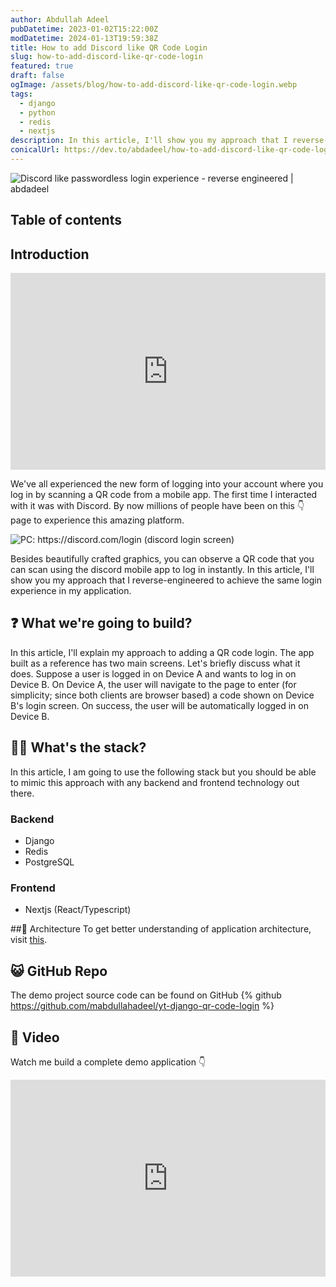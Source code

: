 ```yaml
---
author: Abdullah Adeel
pubDatetime: 2023-01-02T15:22:00Z
modDatetime: 2024-01-13T19:59:38Z
title: How to add Discord like QR Code Login
slug: how-to-add-discord-like-qr-code-login
featured: true
draft: false
ogImage: /assets/blog/how-to-add-discord-like-qr-code-login.webp
tags:
  - django
  - python
  - redis
  - nextjs
description: In this article, I'll show you my approach that I reverse-engineered to achieve discord like passwordless login experience in my application.
conicalUrl: https://dev.to/abdadeel/how-to-add-discord-like-qr-code-login-cn2
---
```


![Discord like passwordless login experience - reverse engineered | abdadeel](@assets/blog/how-to-add-discord-like-qr-code-login.webp)

## Table of contents

## Introduction

<div style="display:flex;align-items:center;justify-content:center;width:100%;overflow-x:auto">
<iframe width="560" height="315" src="https://www.youtube.com/embed/8Pi5wp732Xw" frameborder="0" allowfullscreen></iframe>
</div>

We've all experienced the new form of logging into your account where you log in by scanning a QR code from a mobile app. The first time I interacted with it was with Discord. By now millions of people have been on this 👇 page to experience this amazing platform.

![PC: https://discord.com/login (discord login screen)](https://dev-to-uploads.s3.amazonaws.com/uploads/articles/lvc3jehirkq0h0oz4jz7.png)

Besides beautifully crafted graphics, you can observe a QR code that you can scan using the discord mobile app to log in instantly.
In this article, I'll show you my approach that I reverse-engineered to achieve the same login experience in my application.

## ❓ What we're going to build?

In this article, I'll explain my approach to adding a QR code login. The app built as a reference has two main screens. Let's briefly discuss what it does.
Suppose a user is logged in on Device A and wants to log in on Device B. On Device A, the user will navigate to the page to enter (for simplicity; since both clients are browser based) a code shown on Device B's login screen. On success, the user will be automatically logged in on Device B.

## 👩‍💻 What's the stack?

In this article, I am going to use the following stack but you should be able to mimic this approach with any backend and frontend technology out there.

### Backend

- Django
- Redis
- PostgreSQL

### Frontend

- Nextjs (React/Typescript)

##🎳 Architecture
To get better understanding of application architecture, visit [this](https://www.figma.com/file/ryqQbDKT2vUDalZcyyHFZQ/django-qr-code-login?t=fpG6kg3HxSq6ZJJY-1).

## 😺 GitHub Repo

The demo project source code can be found on GitHub
{% github https://github.com/mabdullahadeel/yt-django-qr-code-login %}

## 🎥 Video

Watch me build a complete demo application 👇

<div style="display:flex;align-items:center;justify-content:center;width:100%;overflow-x:auto">
<iframe width="560" height="315" src="https://www.youtube.com/embed/8Pi5wp732Xw" frameborder="0" allowfullscreen></iframe>
</div>
